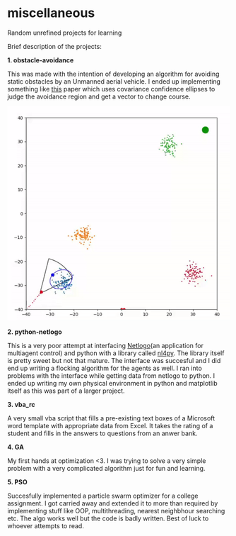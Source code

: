 # miscellaneous
Random unrefined projects for learning

Brief description of the projects:

**1. obstacle-avoidance**

This was made with the intention of developing an algorithm for avoiding static obstacles by an Unmanned aerial vehicle. 
I ended up implementing something like [this] paper which uses covariance confidence ellipses to judge the avoidance region and get
a vector to change course. 

![](https://github.com/nikhil-sethi/miscellaneous/blob/master/obstacle-avoidance/obs.gif)

**2. python-netlogo**

This is a very poor attempt at interfacing [Netlogo](an application for multiagent control) and python with a library called [nl4py].
The library itself is pretty sweet but not that mature. The interface was succesful and I did end up writing a flocking algorithm for
the agents as well. I ran into problems with the interface while getting data from netlogo to python. I ended up writing my own physical
environment in python and matplotlib itself as this was part of a larger project.

**3. vba_rc**

A very small vba script that fills a pre-existing text boxes of a Microsoft word template with appropriate data from Excel. It takes the 
rating of a student and fills in the answers to questions from an anwer bank.

**4. GA**

My first hands at optimization <3. I was trying to solve a very simple problem with a very complicated algorithm just for fun and learning.

**5. PSO**

Succesfully implemented a particle swarm optimizer for a college assignment. I got carried away and extended it to more than required 
by implementing stuff like OOP, multithreading, nearest neighbhour searching etc. The algo works well but the code is badly written. Best of luck
to whoever attempts to read.


  [this]:https://link.springer.com/content/pdf/10.1007/s10846-017-0543-4.pdf
  [Netlogo]:https://ccl.northwestern.edu/netlogo/
  [nl4py]:https://github.com/chathika/NL4Py
